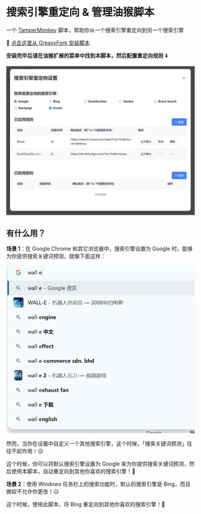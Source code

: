 # 搜索引擎重定向 & 管理油猴脚本

一个 [TamperMonkey](https://www.tampermonkey.net/) 脚本，帮助你从一个搜索引擎重定向到另一个搜索引擎

🌟 [点击这里从 GreasyFork 安装脚本](https://greasyfork.org/zh-CN/scripts/537732-search-engine-redirector-search-engine-manager)

**安装完毕后请在油猴扩展的菜单中找到本脚本，然后配置重定向规则** ⬇️

![image-20250530165249338](assets/image-20250530165249338.png)

## 有什么用？

**场景 1**：在 Google Chrome 和其它浏览器中，搜索引擎设置为 Google 时，能够为你提供搜索关键词预测，就像下面这样：

![image-20250530165428394](assets/image-20250530165428394.png)

然而，当你在设置中自定义一个其他搜索引擎，这个时候，「搜索关键词预测」往往不起作用！😥

这个时候，你可以将默认搜索引擎设置为 Google 来为你提供搜索关键词预测，然后使用本脚本，自动重定向到其他你喜欢的搜索引擎！🥰

**场景 2**：使用 Windows 任务栏上的搜索功能时，默认的搜索引擎是 Bing，而且微软不允许你更改！😥

这个时候，使用此脚本，将 Bing 重定向到其他你喜欢的搜索引擎！🥰